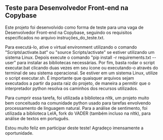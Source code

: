 ## Teste para Desenvolvedor Front-end na Copybase

Este projeto foi desenvolvido como forma de teste para uma vaga de Desenvolvedor Front-end na Copybase, seguindo os requisitos especificados no arquivo instruções_do_teste.txt.

Para executá-lo, ative o virtual environment utilizando o comando "Scripts\activate.bat" ou "source Scripts/activate" se estiver utilizando um sistema Linux. Depois execute o comando "pip install -r requirements.txt --user" para instalar as bibliotecas necessárias. Por fim, basta rodar o script executar.bat clicando duas vezes em seu ícone ou executando-o através do terminal de seu sistema operacional. Se estiver em um sistema Linux, utilize o script executar.sh. É importante que quaisquer arquivos sejam executados a partir da pasta raiz do projeto, de maneira a permitir que o interpretador python resolva os caminhos dos recursos utilizados.

Para cumprir essa tarefa, foi utilizada a biblioteca nltk, um projeto muito bem conceituado na comunidade python usado para tarefas envolvendo processamento de linguagem natural. Para a análise de sentimento, foi utilizada a biblioteca LeIA, fork do VADER (também incluso na nltk), para análise de textos em português.

Estou muito feliz em participar deste teste! Agradeço imensamente a oportunidade.